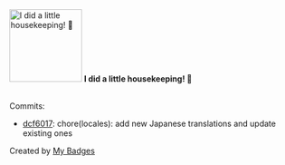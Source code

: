 <img src="https://my-badges.github.io/my-badges/chore-commit.png" alt="I did a little housekeeping! 🧹" title="I did a little housekeeping! 🧹" width="128">
<strong>I did a little housekeeping! 🧹</strong>
<br><br>

Commits:

- <a href="https://github.com/dai/Follow/commit/dcf60174aaa875a0cb98365f260c4fe2e4aa4be5">dcf6017</a>: chore(locales): add new Japanese translations and update existing ones


Created by <a href="https://github.com/my-badges/my-badges">My Badges</a>